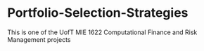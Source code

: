 # Portfolio-Selection-Strategies
This is one of the UofT MIE 1622 Computational Finance and Risk Management projects 
